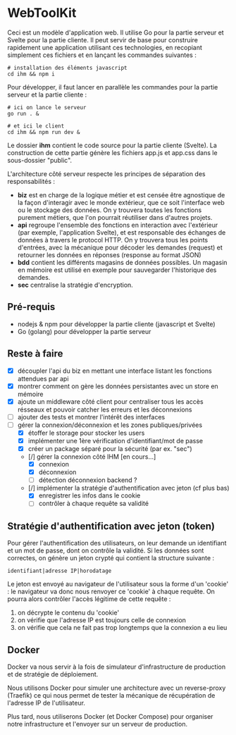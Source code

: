 # WebToolKit

Ceci est un modèle d'application web. Il utilise Go pour la partie serveur et Svelte pour la partie cliente. Il peut servir de base pour construire rapidement une application utilisant ces technologies, en recopiant simplement ces fichiers et en lançant les commandes suivantes :

```
# installation des éléments javascript
cd ihm && npm i
```

Pour développer, il faut lancer en parallèle les commandes pour la partie serveur et la partie cliente :

```
# ici on lance le serveur
go run . &

# et ici le client
cd ihm && npm run dev & 
```

Le dossier **ihm** contient le code source pour la partie cliente (Svelte). La construction de cette partie génère les fichiers app.js et app.css dans le sous-dossier "public".

L'architecture côté serveur respecte les principes de séparation des responsabilités :
- **biz** est en charge de la logique métier et est censée être agnostique de la façon d'interagir avec le monde extérieur, que ce soit l'interface web ou le stockage des données. On y trouvera toutes les fonctions purement métiers, que l'on pourrait réutiliser dans d'autres projets.
- **api** regroupe l'ensemble des fonctions en interaction avec l'extérieur (par exemple, l'application Svelte), et est responsable des échanges de données à travers le protocol HTTP. On y trouvera tous les points d'entrées, avec la mécanique pour décoder les demandes (request) et retourner les données en réponses (response au format JSON)
- **bdd** contient les différents magasins de données possibles. Un magasin en mémoire est utilisé en exemple pour sauvegarder l'historique des demandes.
- **sec** centralise la stratégie d'encryption.

## Pré-requis

- nodejs & npm pour développer la partie cliente (javascript et Svelte)
- Go (golang) pour développer la partie serveur

## Reste à faire 

- [x] découpler l'api du biz en mettant une interface listant les fonctions attendues par api 
- [x] montrer comment on gère les données persistantes avec un store en mémoire
- [x] ajoute un middleware côté client pour centraliser tous les accès résseaux et pouvoir catcher les erreurs et les déconnexions
- [ ] ajouter des tests et montrer l'intérêt des interfaces
- [ ] gérer la connexion/déconnexion et les zones publiques/privées
    - [x] étoffer le storage pour stocker les users
    - [x] implémenter une 1ère vérification d'identifiant/mot de passe
    - [x] créer un package séparé pour la sécurité (par ex. "sec")
    - [/] gérer la connexion côté IHM [en cours...]
        - [x] connexion
        - [x] déconnexion
        - [ ] détection déconnexion backend ?
    - [/] implémenter la stratégie d'authentification avec jeton (cf plus bas)
        - [x] enregistrer les infos dans le cookie
        - [ ] contrôler à chaque requête sa validité

## Stratégie d'authentification avec jeton (token)

Pour gérer l'authentification des utilisateurs, on leur demande un identifiant et un mot de passe, dont on contrôle la validité. Si les données sont correctes, on génère un jeton crypté qui contient la structure suivante :

```
identifiant|adresse IP|horodatage
```

Le jeton est envoyé au navigateur de l'utilisateur sous la forme d'un 'cookie' : le navigateur va donc nous renvoyer ce 'cookie' à chaque requête. On pourra alors contrôler l'accès légitime de cette requête :

1. on décrypte le contenu du 'cookie'
2. on vérifie que l'adresse IP est toujours celle de connexion
3. on vérifie que cela ne fait pas trop longtemps que la connexion a eu lieu

## Docker

Docker va nous servir à la fois de simulateur d'infrastructure de production et de stratégie de déploiement. 

Nous utilisons Docker pour simuler une architecture avec un reverse-proxy (Traefik) ce qui nous permet de tester la mécanique de récupération de l'adresse IP de l'utilisateur.

Plus tard, nous utiliserons Docker (et Docker Compose) pour organiser notre infrastructure et l'envoyer sur un serveur de production.